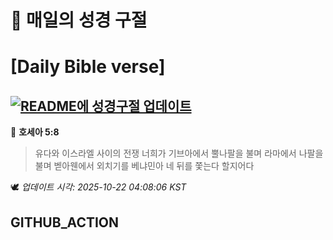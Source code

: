 # 🙏 매일의 성경 구절
# [Daily Bible verse]
## [![README에 성경구절 업데이트](https://github.com/DONGSUKA/first_test/actions/workflows/update-readme-bible.yml/badge.svg)](https://github.com/DONGSUKA/first_test/actions/workflows/update-readme-bible.yml)
<!-- START_BIBLE_VERSE -->
📖 **호세아 5:8**
> 유다와 이스라엘 사이의 전쟁 너희가 기브아에서 뿔나팔을 불며 라마에서 나팔을 불며 벧아웬에서 외치기를 베냐민아 네 뒤를 쫓는다 할지어다

🕊️ _업데이트 시각: 2025-10-22 04:08:06 KST_
  <!-- END_BIBLE_VERSE -->
## GITHUB_ACTION
